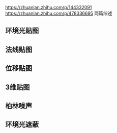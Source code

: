 https://zhuanlan.zhihu.com/p/144332091
https://zhuanlan.zhihu.com/p/478336695
两篇综述
## 环境光贴图

## 法线贴图

## 位移贴图

## 3维贴图

## 柏林噪声

## 环境光遮蔽